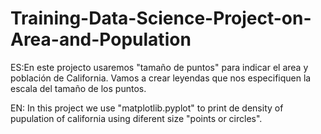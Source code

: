 # Training-Data-Science-Project-on-Area-and-Population
ES:En este projecto usaremos "tamaño de puntos" para indicar el area y población  de California. Vamos a crear leyendas que nos especifiquen la escala del tamaño de los puntos.

EN: In this project we use "matplotlib.pyplot" to print de density of pupulation of california using diferent size "points or circles".
